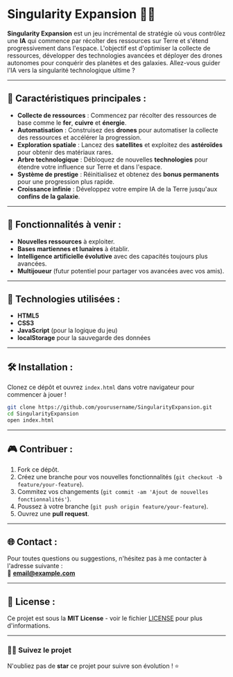 
# **Singularity Expansion** 🌌🤖

**Singularity Expansion** est un jeu incrémental de stratégie où vous contrôlez une **IA** qui commence par récolter des ressources sur Terre et s'étend progressivement dans l'espace. L'objectif est d'optimiser la collecte de ressources, développer des technologies avancées et déployer des drones autonomes pour conquérir des planètes et des galaxies. Allez-vous guider l'IA vers la singularité technologique ultime ?

---

## 🚀 **Caractéristiques principales :**

- **Collecte de ressources** : Commencez par récolter des ressources de base comme le **fer**, **cuivre** et **énergie**.
- **Automatisation** : Construisez des **drones** pour automatiser la collecte des ressources et accélérer la progression.
- **Exploration spatiale** : Lancez des **satellites** et exploitez des **astéroïdes** pour obtenir des matériaux rares.
- **Arbre technologique** : Débloquez de nouvelles **technologies** pour étendre votre influence sur Terre et dans l'espace.
- **Système de prestige** : Réinitialisez et obtenez des **bonus permanents** pour une progression plus rapide.
- **Croissance infinie** : Développez votre empire IA de la Terre jusqu'aux **confins de la galaxie**.

---

## 🌟 **Fonctionnalités à venir** :

- **Nouvelles ressources** à exploiter.
- **Bases martiennes et lunaires** à établir.
- **Intelligence artificielle évolutive** avec des capacités toujours plus avancées.
- **Multijoueur** (futur potentiel pour partager vos avancées avec vos amis).

---

## 🔧 **Technologies utilisées** :

- **HTML5**
- **CSS3**
- **JavaScript** (pour la logique du jeu)
- **localStorage** pour la sauvegarde des données

---

## 🛠️ **Installation** :

Clonez ce dépôt et ouvrez `index.html` dans votre navigateur pour commencer à jouer !

```bash
git clone https://github.com/yourusername/SingularityExpansion.git
cd SingularityExpansion
open index.html
```

---

## 🎮 **Contribuer** :

1. Fork ce dépôt.
2. Créez une branche pour vos nouvelles fonctionnalités (`git checkout -b feature/your-feature`).
3. Commitez vos changements (`git commit -am 'Ajout de nouvelles fonctionnalités'`).
4. Poussez à votre branche (`git push origin feature/your-feature`).
5. Ouvrez une **pull request**.

---

## 🌐 **Contact** :

Pour toutes questions ou suggestions, n'hésitez pas à me contacter à l'adresse suivante :  
📧 **email@example.com**

---

## 📝 **License** :

Ce projet est sous la **MIT License** - voir le fichier [LICENSE](LICENSE) pour plus d'informations.

---

### 🧑‍💻 **Suivez le projet**  
N'oubliez pas de **star** ce projet pour suivre son évolution ! ⭐  
